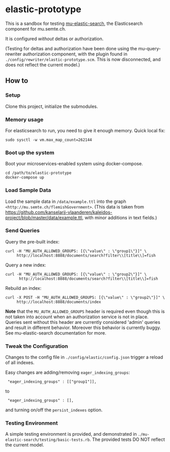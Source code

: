 # elastic-prototype


This is a sandbox for testing [mu-elastic-search](https://github.com/nathanielrb/mu-elastic-search), the Elasticsearch component for mu.semte.ch. 

It is configured *without* deltas or authorization. 

(Testing for deltas and authorization have been done using the mu-query-rewriter authorization component, with the plugin found in `./config/rewriter/elastic-prototype.scm`. This is now disconnected, and does not reflect the current model.)

## How to

### Setup

Clone this project, initialize the submodules.

### Memory usage

For elasticsearch to run, you need to give it enough memory. Quick local fix:

    sudo sysctl -w vm.max_map_count=262144

### Boot up the system

Boot your microservices-enabled system using docker-compose.

    cd /path/to/elastic-prototype
    docker-compose up

### Load Sample Data

Load the sample data in `/data/example.ttl` into the graph `<http://mu.semte.ch/flemishGovernment>`. (This data is taken from <https://github.com/kanselarij-vlaanderen/kaleidos-project/blob/master/data/example.ttl>, with minor additions in text fields.)

### Send Queries

Query the pre-built index:

```
curl -H "MU_AUTH_ALLOWED_GROUPS: [{\"value\" : \"group1\"}]" \
     http://localhost:8888/documents/search?filter\\[title\\]=fish
```

Query a new index:

```
curl -H "MU_AUTH_ALLOWED_GROUPS: [{\"value\" : \"group2\"}]" \
      http://localhost:8888/documents/search?filter\\[title\\]=fish
```

Rebuild an index:

```
curl -X POST -H "MU_AUTH_ALLOWED_GROUPS: [{\"value\" : \"group2\"}]" \
     http://localhost:8888/documents/index
```
**Note** that the `MU_AUTH_ALLOWED_GROUPS` header is required even though this is not taken into account when an authorization service is not in place. Queries sent without this header are currently considered 'admin' queries and result in different behavior. Moreover this behavior is currently buggy. See mu-elastic-search documentation for more.

### Tweak the Configuration

Changes to the config file in `./config/elastic/config.json` trigger a reload of all indexes.

Easy changes are adding/removing `eager_indexing_groups`:

     "eager_indexing_groups" : [["group1"]],

to 

     "eager_indexing_groups" : [],

and turning on/off the `persist_indexes` option.

### Testing Environment

A simple testing environment is provided, and demonstrated in `./mu-elastic-search/testing/basic-tests.rb`. The provided tests DO NOT reflect the current model.


